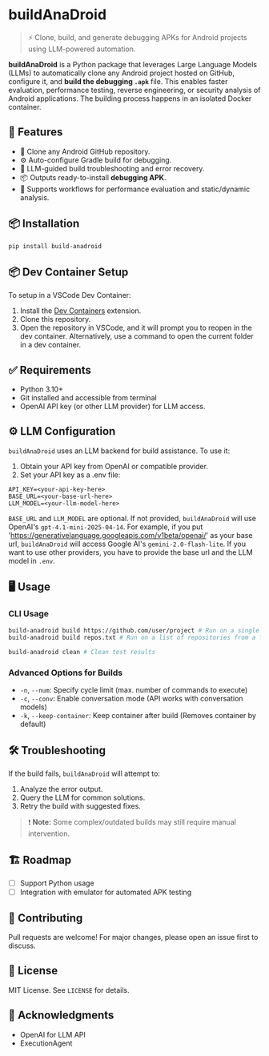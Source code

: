 # buildAnaDroid

> ⚡ Clone, build, and generate debugging APKs for Android projects using LLM-powered automation.

**buildAnaDroid** is a Python package that leverages Large Language Models (LLMs) to automatically clone any Android project hosted on GitHub, configure it, and **build the debugging `.apk`** file. This enables faster evaluation, performance testing, reverse engineering, or security analysis of Android applications. The building process happens in an isolated Docker container.

## 🚀 Features

- 🔗 Clone any Android GitHub repository.
- ⚙️ Auto-configure Gradle build for debugging.
- 🤖 LLM-guided build troubleshooting and error recovery.
- 📦 Outputs ready-to-install **debugging APK**.
- 🧪 Supports workflows for performance evaluation and static/dynamic analysis.

## 📦 Installation

```bash
pip install build-anadroid
```

## 📦 Dev Container Setup  

To setup in a VSCode Dev Container:  
1. Install the [Dev Containers](https://marketplace.visualstudio.com/items?itemName=ms-vscode-remote.remote-containers) extension.  
2. Clone this repository. 
3. Open the repository in VSCode, and it will prompt you to reopen in the dev container. Alternatively, use a command to open the current folder in a dev container.

## ✅ Requirements

* Python 3.10+
* Git installed and accessible from terminal
* OpenAI API key (or other LLM provider) for LLM access.

## ⚙️ LLM Configuration

`buildAnaDroid` uses an LLM backend for build assistance. To use it:

1. Obtain your API key from OpenAI or compatible provider.
2. Set your API key as a .env file:

```.env
API_KEY=<your-api-key-here>
BASE_URL=<your-base-url-here>
LLM_MODEL=<your-llm-model-here>
```

`BASE_URL` and `LLM_MODEL` are optional. If not provided, `buildAnaDroid` will use OpenAI's `gpt-4.1-mini-2025-04-14`.
For example, if you put 'https://generativelanguage.googleapis.com/v1beta/openai/' as your base url, `buildAnaDroid` will access Google AI's `gemini-2.0-flash-lite`.
If you want to use other providers, you have to provide the base url and the LLM model in `.env`.

## 🖥️ Usage

### CLI Usage

```bash
build-anadroid build https://github.com/user/project # Run on a single repository
build-anadroid build repos.txt # Run on a list of repositories from a file
```
```bash
build-anadroid clean # Clean test results
```

### Advanced Options for Builds

* `-n`, `--num`: Specify cycle limit (max. number of commands to execute)
* `-c`, `--conv`: Enable conversation mode (API works with conversation models)
* `-k`, `--keep-container`: Keep container after build (Removes container by default)

## 🛠️ Troubleshooting

If the build fails, `buildAnaDroid` will attempt to:

1. Analyze the error output.
2. Query the LLM for common solutions.
3. Retry the build with suggested fixes.

> ❗ **Note:** Some complex/outdated builds may still require manual intervention.

## 🏗️ Roadmap

* [ ] Support Python usage
* [ ] Integration with emulator for automated APK testing

## 🤝 Contributing

Pull requests are welcome! For major changes, please open an issue first to discuss.

## 📜 License

MIT License. See `LICENSE` for details.

## 🙏 Acknowledgments

* OpenAI for LLM API
* ExecutionAgent